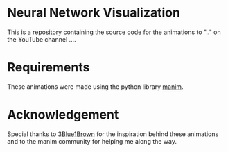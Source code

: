 # Neural Network Visualization
This is a repository containing the source code for the animations to ".." on the YouTube channel ....

# Requirements
These animations were made using the python library [manim](https://docs.manim.community/en/v0.2.0/). 

# Acknowledgement
Special thanks to [3Blue1Brown](https://www.youtube.com/channel/UCYO_jab_esuFRV4b17AJtAw) for the inspiration behind these animations and to the manim community for helping me along the way.
